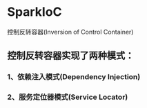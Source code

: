 # SparkIoC
控制反转容器(Inversion of Control Container)

## 控制反转容器实现了两种模式：
### 1、依赖注入模式(Dependency Injection)
### 2、服务定位器模式(Service Locator)
